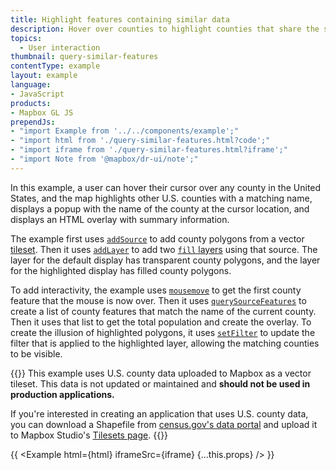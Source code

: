 ```yaml
---
title: Highlight features containing similar data
description: Hover over counties to highlight counties that share the same name.
topics:
  - User interaction
thumbnail: query-similar-features
contentType: example
layout: example
language:
- JavaScript
products:
- Mapbox GL JS
prependJs:
- "import Example from '../../components/example';"
- "import html from './query-similar-features.html?code';"
- "import iframe from './query-similar-features.html?iframe';"
- "import Note from '@mapbox/dr-ui/note';"
---
```


In this example, a user can hover their cursor over any county in the United States, and the map highlights other U.S. counties with a matching name, displays a popup with the name of the county at the cursor location, and displays an HTML overlay with summary information.

The example first uses [`addSource`](/mapbox-gl-js/api/map/#map#addsource) to add county polygons from a vector [tileset](https://docs.mapbox.com/help/glossary/tileset/). Then it uses [`addLayer`](/mapbox-gl-js/api/map/#map#addlayer) to add two [`fill` layers](/mapbox-gl-js/style-spec/layers/#fill) using that source. The layer for the default display has transparent county polygons, and the layer for the highlighted display has filled county polygons.

To add interactivity, the example uses [`mousemove`](/mapbox-gl-js/api/map/#map.event:mousemove) to get the first county feature that the mouse is now over. Then it uses [`querySourceFeatures`](/mapbox-gl-js/api/map/#map#querysourcefeatures) to create a list of county features that match the name of the current county. Then it uses that list to get the total population and create the overlay. To create the illusion of highlighted polygons, it uses [`setFilter`](/mapbox-gl-js/api/map/#map#setfilter) to update the filter that is applied to the highlighted layer, allowing the matching counties to be visible.

{{<Note title="Use a custom tileset">}}
This example uses U.S. county data uploaded to Mapbox as a vector tileset. This data is not updated or maintained and **should not be used in production applications.**

If you're interested in creating an application that uses U.S. county data, you can download a Shapefile from [census.gov's data portal](https://www.census.gov/geographies/mapping-files/time-series/geo/cartographic-boundary.html) and upload it to Mapbox Studio's [Tilesets page](https://studio.mapbox.com/tilesets/).
{{</Note>}}

{{ <Example html={html} iframeSrc={iframe} {...this.props} /> }}

